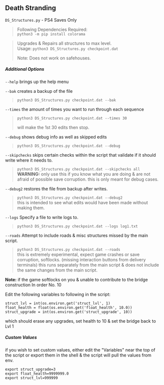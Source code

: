 ## Death Stranding

`DS_Structures.py`  - PS4 Saves Only

> Following Dependencies Required:  
> `python3 -m pip install colorama`

> Upgrades & Repairs all structures to max level.  
> Usage: `python3 DS_Structures.py checkpoint.dat`
>
> Note: Does not work on safehouses.

##### Additional Options

`--help` brings up the help menu

`--bak` creates a backup of the file

> `python3 DS_Structures.py checkpoint.dat --bak`

`--times` the amount of times you want to run through each sequence

> `python3 DS_Structures.py checkpoint.dat --times 30`
>
> will make the 1st 30 edits then stop.

`--debug` shows debug info as well as skipped edits

> `python3 DS_Structures.py checkpoint.dat --debug`

`--skipchecks` skips certain checks within the script that validate if it should write where it needs to.

> `python3 DS_Structures.py checkpoint.dat --skipchecks all`  
> **WARNING:** only use this if you know what you are doing & are not afraid of possible save corruption.
> this is only meant for debug cases.

`--debug2` restores the file from backup after writes.

> `python3 DS_Structures.py checkpoint.dat --debug2`  
> this is intended to see what edits would have been made without making them.

`--logs` Specify a file to write logs to.

> `python3 DS_Structures.py checkpoint.dat --logs log1.txt`

`--roads` Attempt to include roads & misc structures missed by the main script.

> `python3 DS_Structures.py checkpoint.dat --roads`  
> this is extremely experimental, expect game crashes or save corruption, softlocks. (missing interaction buttons from delivery terminals)
> this runs separately from the main script & does not include the same changes from the main script.

**Note:** if the game softlocks on you & unable to contribute to the bridge construction In order No. 10

Edit the following variables to following in the script:
```
struct_lvl = int(os.environ.get('struct_lvl', 1) 
float_health = float(os.environ.get('float_health', 10.0)) 
struct_upgrade = int(os.environ.get('struct_upgrade', 10))
```

which should erase any upgrades, set health to 10 & set the bridge back to Lvl 1

##### Custom Values

if you wish to set custom values, either edit the "Variables" near the top of the script or export them in the shell & the script will pull the values from env.
```
export struct_upgrade=3
export float_health=9999999.0
export struct_lvl=999999
```

